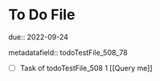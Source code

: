 # To Do File

due:: 2022-09-24

metadatafield:: todoTestFile_508_78

- [ ] Task of todoTestFile_508 1 [[Query me]]
